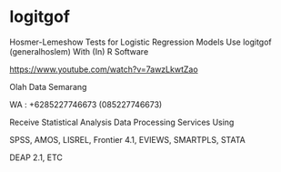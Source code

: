 # logitgof
Hosmer-Lemeshow Tests for Logistic Regression Models Use logitgof (generalhoslem) With (In) R Software

https://www.youtube.com/watch?v=7awzLkwtZao

Olah Data Semarang

WA : +6285227746673 (085227746673)

Receive Statistical Analysis Data Processing Services Using

SPSS, AMOS, LISREL, Frontier 4.1, EVIEWS, SMARTPLS, STATA

DEAP 2.1, ETC

